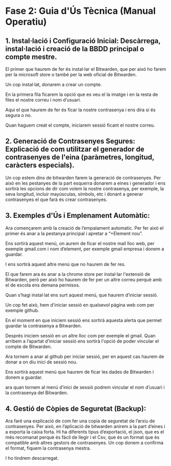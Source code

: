 # Fase 2: Guia d'Ús Tècnica (Manual Operatiu)
## 1. Instal·lació i Configuració Inicial: Descàrrega, instal·lació i creació de la BBDD principal o compte mestre.
El primer que haurem de fer és instal·lar el Bitwarden, que per aixó ho farem per la microsoft store o també per la web oficial de Bitwarden.

Un cop  instal·lat, donarem a crear un compte.

En la primera fila ficarem la opció que es veu el la imatge i en la resta de files el nostre correu i nom d’usuari.

Aqui el que haurem de fer és ficar la nostre contrasenya i ens dira si és segura o no.

Quan haguem creat el compte, iniciarem sessió ficant el nostre correu.

## 2. Generació de Contrasenyes Segures: Explicació de com utilitzar el generador de contrasenyes de l'eina (paràmetres, longitud, caràcters especials).
Un cop estem dins de bitwarden farem la generació de contrasenyes. Per això en les pestanyes de la part esquerra donarem a eines i generador i ens sortirà les opcions de dir com volem la nostre contrasenya, per exemple, la
seva longitud, incluir mayúsculas, símbols, etc i donant a generar contrasenyes el que farà és crear contrasenyes.


## 3. Exemples d'Ús i Emplenament Automàtic:
Ara començarem amb la creació de l’empalament automatic. Per fer això el primer és anar a la pestanya principal i apretar a “+Element nou”.

Ens sortirà aquest menú, on aurem de ficar el nostre mail lloc web, per exemple gmail.com i nom d’element, per exemple gmail empresa i donem a guardar.

I ens sortirà aquest altre menú que no haurem de fer res.

El que farem ara és anar a la chrome store per instal·lar l'extensió de Bitwarden, però per això ho haurem de fer per un altre correu perquè amb el de escola ens demana permisos.

Quan s’hagi instal·lat ens surt aquest menú, que haurem d’iniciar sessió.

Un cop fet això, hem d'iniciar sessió en qualsevol pàgina web com per exemple github.

En el moment en que iniciem sessió ens sortirà aquesta alerta que permet guardar la contrasenya a Bitwarden.

Després iniciem sessió en un altre lloc com per exemple el gmail. Quan arribem a l’apartat d’iniciar sessió ens sortirà l'opció de poder vincular el compte de Bitwarden.

Ara tornem a anar al github per iniciar sessió, per en aquest cas haurem de donar a on diu inici de sessió nou.

Ens sortirà aquest menú que haurem de ficar les dades de Bitwarden i donem a guardar.

ara quan tornem al menú d’inici de sessió podrem vincular el nom d’usuari i la contrasenya del Bitwarden.

## 4. Gestió de Còpies de Seguretat (Backup):
Ara faré una explicació de com fer una copia de seguretat de l’arxiu de contrasenyes. Per això, en l’aplicació de bitwarden anirem a la part d’eines i a exporta la caixa forta.
Hi ha diferents tipus d’exportació, el json, que es el més recomanat perquè és fàcil de llegir i el Csv, que és un format que és compatible amb altres gestors de contrasenyes. Un cop donem a confirma el format, fiquem la
contrasenya mestra.

I ho tindrem descarregat.












